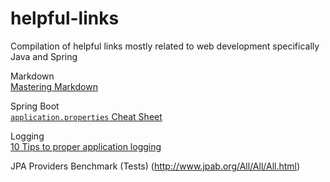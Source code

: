 # helpful-links
Compilation of helpful links mostly related to web development specifically Java and Spring

Markdown<br/>
[Mastering Markdown](https://guides.github.com/features/mastering-markdown/)

Spring Boot<br/>
[`application.properties` Cheat Sheet](http://docs.spring.io/spring-boot/docs/current/reference/html/common-application-properties.html)

Logging<br/>
[10 Tips to proper application logging](http://www.javacodegeeks.com/2011/01/10-tips-proper-application-logging.html)

JPA Providers Benchmark
(Tests) (http://www.jpab.org/All/All/All.html)
